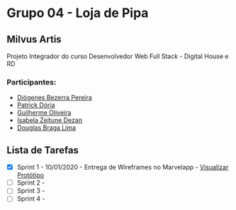 # Grupo 04 - Loja de Pipa
## Milvus Artis

Projeto Integrador do curso Desenvolvedor Web Full Stack - Digital House e RD

### Participantes:

- [Diógenes Bezerra Pereira](https://github.com/diogenesistemas)
- [Patrick Dória](https://github.com/4zuk)
- [Guilherme Oliveira](https://github.com/gholiveira29)
- [Isabela Zeitune Dezan](https://github.com/isabelazeitune)
- [Douglas Braga Lima](https://github.com/doug3655)



## Lista de Tarefas

- [x] Sprint 1 - 10/01/2020 - Entrega de Wireframes no Marvelapp - [Visualizar Protótipo](https://marvelapp.com/5i622g4)
- [ ] Sprint 2 - 
- [ ] Sprint 3 - 
- [ ] Sprint 4 -